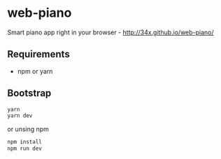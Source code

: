 # web-piano
Smart piano app right in your browser - http://34x.github.io/web-piano/


## Requirements

 - npm or yarn

## Bootstrap

```bash
yarn
yarn dev
```

or unsing npm

```bash
npm install
npm run dev
```
